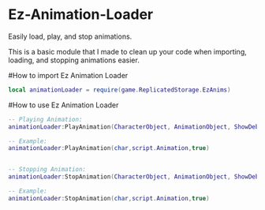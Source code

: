 # Ez-Animation-Loader
Easily load, play, and stop animations.

This is a basic module that I made to clean up your code when importing, loading, and stopping animations easier.



#How to import Ez Animation Loader

```lua
local animationLoader = require(game.ReplicatedStorage.EzAnims)
```


#How to use Ez Animation Loader

```lua
-- Playing Animation:
animationLoader:PlayAnimation(CharacterObject, AnimationObject, ShowDebug)

-- Example:
animationLoader:PlayAnimation(char,script.Animation,true)  


-- Stopping Animation:
animationLoader:StopAnimation(CharacterObject, AnimationObject, ShowDebug)

-- Example:
animationLoader:StopAnimation(char,script.Animation,true)  
```
